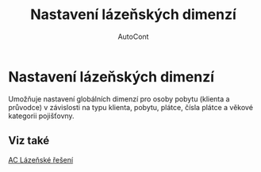 ﻿---
    title: "Nastavení lázeňských dimenzí"
    author: AutoCont
    ms.date: 04/30/2018
    ms.topic: article
    ms.prod: dynamics-nav-2017
    ms.contentlocale: cs-cz
    ms.lasthandoff: 04/30/2018
---

# Nastavení lázeňských dimenzí

Umožňuje nastavení globálních dimenzí pro osoby pobytu (klienta a průvodce) v závislosti na typu klienta, pobytu, plátce, čísla plátce a věkové kategorii pojišťovny.  


## <a name="see-also"></a>Viz také
[AC Lázeňské řešení](ac-spa-solution.md)